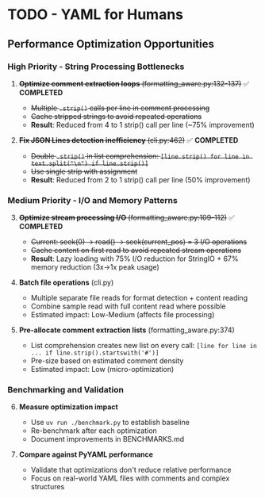 # TODO - YAML for Humans

## Performance Optimization Opportunities

### High Priority - String Processing Bottlenecks

1. ~~**Optimize comment extraction loops** (formatting_aware.py:132-137)~~ ✅ **COMPLETED**
   - ~~Multiple `.strip()` calls per line in comment processing~~
   - ~~Cache stripped strings to avoid repeated operations~~
   - **Result**: Reduced from 4 to 1 strip() call per line (~75% improvement)

2. ~~**Fix JSON Lines detection inefficiency** (cli.py:462)~~ ✅ **COMPLETED**
   - ~~Double `.strip()` in list comprehension: `[line.strip() for line in text.split("\n") if line.strip()]`~~
   - ~~Use single strip with assignment~~
   - **Result**: Reduced from 2 to 1 strip() call per line (50% improvement)

### Medium Priority - I/O and Memory Patterns

3. ~~**Optimize stream processing I/O** (formatting_aware.py:109-112)~~ ✅ **COMPLETED**
   - ~~Current: seek(0) → read() → seek(current_pos) = 3 I/O operations~~
   - ~~Cache content on first read to avoid repeated stream operations~~
   - **Result**: Lazy loading with 75% I/O reduction for StringIO + 67% memory reduction (3x→1x peak usage)

4. **Batch file operations** (cli.py)
   - Multiple separate file reads for format detection + content reading
   - Combine sample read with full content read where possible
   - Estimated impact: Low-Medium (affects file processing)

5. **Pre-allocate comment extraction lists** (formatting_aware.py:374)
   - List comprehension creates new list on every call: `[line for line in ... if line.strip().startswith('#')]`
   - Pre-size based on estimated comment density
   - Estimated impact: Low (micro-optimization)

### Benchmarking and Validation

6. **Measure optimization impact**
   - Use `uv run ./benchmark.py` to establish baseline
   - Re-benchmark after each optimization
   - Document improvements in BENCHMARKS.md

7. **Compare against PyYAML performance**
   - Validate that optimizations don't reduce relative performance
   - Focus on real-world YAML files with comments and complex structures